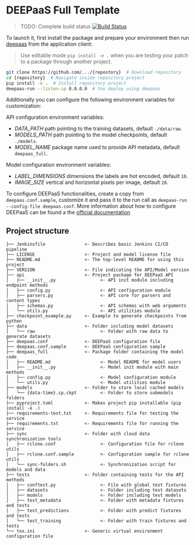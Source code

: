 # DEEPaaS Full Template

> TODO: Complete build status
> [![Build Status]()]()

To launch it, first install the package and prepare your environment then run
[deepaas](https://github.com/indigo-dc/DEEPaaS) from the application client:

> Use editable mode `pip install -e .` when you are testing your patch to a
> package through another project.

```bash
git clone https://github.com/.../{repostory}  # Download repository
cd {repository}  # Navigate inside repository project
pip install -e .  # Install repository project
deepaas-run --listen-ip 0.0.0.0  # You deploy using deepaas
```

Additionally you can configure the following environment variables for
customization:

API configuration environment variables:

- _DATA_PATH_ path pointing to the training datasets, default `./data/raw`.
- _MODELS_PATH_ path pointing to the model checkpoints, default `./models`.
- _MODEL_NAME_ package name used to provide API metadata, default `deepaas_full`.

Model configuration environment variables:

- _LABEL_DIMENSIONS_ dimensions the labels are hot encoded, default `10`.
- _IMAGE_SIZE_ vertical and horizontal pixels per image, default `28`.

To configure DEEPaaS functionalities, create a copy from `deepaas.conf.sample`,
customize it and pass it to the run call as `deepaas-run --config-file deepaas.conf`.
More information about how to configure DEEPaaS can be found a the
[official documentation](https://docs.deep-hybrid-datacloud.eu/projects/deepaas/en/stable/install/configuration/index.html)

## Project structure
```
├── Jenkinsfile               <- Describes basic Jenkins CI/CD pipeline
├── LICENSE                   <- Project and model license file
├── README.md                 <- The top-level README for using this project
├── VERSION                   <- File indicating the API/Model version
├── api                       <- Project package for DEEPaaS API
│   ├── __init__.py                 <- API init module including endpoint methods
│   ├── config.py                   <- API configuration module
│   ├── parsers.py                  <- API core for parsers and content types
│   ├── schemas.py                  <- API schemas with web arguments
│   └── utils.py                    <- API utilities module
├── checkpoint_example.py     <- Example to generate checkpoints from python
├── data                      <- Folder including model datasets
│   └── raw                         <- Folder with raw data to generate datasets
├── deepaas.conf              <- DEEPaaS configuration file
├── deepaas.conf.sample       <- DEEPaaS configuration sample
├── deepaas_full              <- Package folder containing the model code
│   ├── README.md                   <- Model README for model users
│   ├── __init__.py                 <- Model init module with main methods
│   ├── config.py                   <- Model configuration module
│   └── utils.py                    <- Model utilities module
├── models                    <- Folder to store local cached models
│   └── {data-time}.cp.ckpt         <- Folder to store submodels folders
├── pyproject.toml            <- Makes project pip installable (pip install -e .)
├── requirements-test.txt     <- Requirements file for testing the service
├── requirements.txt          <- Requirements file for running the service
├── sync                      <- Folder with cloud data synchronization tools
│   ├── rclone.conf                 <- Configuration file for rclone utils
│   ├── rclone.conf.sample          <- Configuration sample for rclone utils
│   └── sync-folders.sh             <- Synchronization script for models and data
├── tests                     <- Folder containing tests for the API methods
│   ├── conftest.py                 <- File with global test fixtures
│   ├── datasets                    <- Folder including test datasets
│   ├── models                      <- Folder including test models
│   ├── test_metadata               <- Folder with metadata fixtures and tests
│   ├── test_predictions            <- Folder with predict fixtures and tests
│   └── test_training               <- Folder with train fixtures and tests
└── tox.ini                   <- Generic virtual environment configuration file
```
